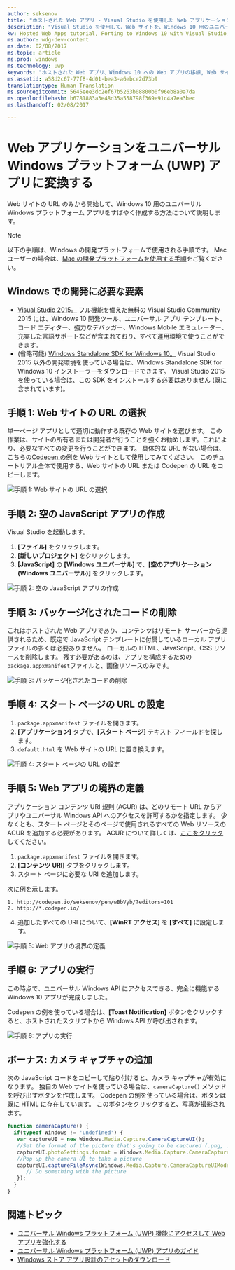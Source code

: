 ```yaml
---
author: seksenov
title: "ホストされた Web アプリ - Visual Studio を使用した Web アプリケーションから Windows アプリへの変換"
description: "Visual Studio を使用して、Web サイトを、Windows 10 用のユニバーサル Windows プラットフォーム (UWP) アプリに変換します。"
kw: Hosted Web Apps tutorial, Porting to Windows 10 with Visual Studio, How to convert website to Windows, How to add website to Windows Store, Packaging web application for Microsoft Store, Test Windows 10 native features and runtime APIs with CodePen, How to use Windows Cortana Live Tiles Built-in Camera on my Website with remote JavaScript
ms.author: wdg-dev-content
ms.date: 02/08/2017
ms.topic: article
ms.prod: windows
ms.technology: uwp
keywords: "ホストされた Web アプリ、Windows 10 への Web アプリの移植, Web サイトから Windows への変換, Windows ストア用の Web アプリのパッケージ化"
ms.assetid: a58d2c67-77f8-4d01-bea3-a6ebce2d73b9
translationtype: Human Translation
ms.sourcegitcommit: 5645eee3dc2ef67b5263b08800b0f96eb8a0a7da
ms.openlocfilehash: b6781883a3e48d35a558798f369e91c4a7ea3bec
ms.lasthandoff: 02/08/2017

---
```


# <a name="convert-your-web-application-to-a-universal-windows-platform-uwp-app"></a>Web アプリケーションをユニバーサル Windows プラットフォーム (UWP) アプリに変換する

Web サイトの URL のみから開始して、Windows 10 用のユニバーサル Windows プラットフォーム アプリをすばやく作成する方法について説明します。 

> [!NOTE]
> 以下の手順は、Windows の開発プラットフォームで使用される手順です。 Mac ユーザーの場合は、[Mac の開発プラットフォームを使用する手順](./hwa-create-mac.md)をご覧ください。

## <a name="what-you-need-to-develop-on-windows"></a>Windows での開発に必要な要素

- [Visual Studio 2015。](https://www.visualstudio.com/) フル機能を備えた無料の Visual Studio Community 2015 には、Windows 10 開発ツール、ユニバーサル アプリ テンプレート、コード エディター、強力なデバッガー、Windows Mobile エミュレーター、充実した言語サポートなどが含まれており、すべて運用環境で使うことができます。
- (省略可能) [Windows Standalone SDK for Windows 10。](https://dev.windows.com/downloads/windows-10-sdk) Visual Studio 2015 以外の開発環境を使っている場合は、Windows Standalone SDK for Windows 10 インストーラーをダウンロードできます。 Visual Studio 2015 を使っている場合は、この SDK をインストールする必要はありません (既に含まれています)。

## <a name="step-1-pick-a-website-url"></a>手順 1: Web サイトの URL の選択
単一ページ アプリとして適切に動作する既存の Web サイトを選びます。 この作業は、サイトの所有者または開発者が行うことを強くお勧めします。これにより、必要なすべての変更を行うことができます。 具体的な URL がない場合は、こちらの[Codepen の例](http://codepen.io/seksenov/pen/wBbVyb/?editors=101)を Web サイトとして使用してみてください。 このチュートリアル全体で使用する、Web サイトの URL または Codepen の URL をコピーします。 

![手順 1: Web サイトの URL の選択](images/hwa-to-uwp/windows_step1.png)

## <a name="step-2-create-a-blank-javascript-app"></a>手順 2: 空の JavaScript アプリの作成

Visual Studio を起動します。
1. **[ファイル]** をクリックします。
2. **[新しいプロジェクト]** をクリックします。
3. **[JavaScript]** の **[Windows ユニバーサル]** で、**[空のアプリケーション (Windows ユニバーサル)]** をクリックします。

![手順 2: 空の JavaScript アプリの作成](images/hwa-to-uwp/windows_step2.png)

## <a name="step-3-delete-any-packaged-code"></a>手順 3: パッケージ化されたコードの削除

これはホストされた Web アプリであり、コンテンツはリモート サーバーから提供されるため、既定で JavaScript テンプレートに付属しているローカル アプリ ファイルの多くは必要ありません。 ローカルの HTML、JavaScript、CSS リソースを削除します。 残す必要があるのは、アプリを構成するための `package.appxmanifest`ファイルと、画像リソースのみです。

![手順 3: パッケージ化されたコードの削除](images/hwa-to-uwp/windows_step3.png)

## <a name="step-4-set-the-start-page-url"></a>手順 4: スタート ページの URL の設定

1. `package.appxmanifest` ファイルを開きます。
2. **[アプリケーション]** タブで、**[スタート ページ]** テキスト フィールドを探します。
3. `default.html` を Web サイトの URL に置き換えます。

![手順 4: スタート ページの URL の設定](images/hwa-to-uwp/windows_step4.png)

## <a name="step-5-define-the-boundaries-of-your-web-app"></a>手順 5: Web アプリの境界の定義

アプリケーション コンテンツ URI 規則 (ACUR) は、どのリモート URL からアプリやユニバーサル Windows API へのアクセスを許可するかを指定します。 少なくとも、スタート ページとそのページで使用されるすべての Web リソースの ACUR を追加する必要があります。 ACUR について詳しくは、[ここをクリック](./hwa-access-features.md)してください。
1. `package.appxmanifest` ファイルを開きます。
2. **[コンテンツ URI]** タブをクリックします。
3. スタート ページに必要な URI を追加します。

次に例を示します。
```
1. http://codepen.io/seksenov/pen/wBbVyb/?editors=101
2. http://*.codepen.io/
```
4. 追加したすべての URI について、**[WinRT アクセス]** を **[すべて]** に設定します。

![手順 5: Web アプリの境界の定義](images/hwa-to-uwp/windows_step5.png)

## <a name="step-6-run-your-app"></a>手順 6: アプリの実行

この時点で、ユニバーサル Windows API にアクセスできる、完全に機能する Windows 10 アプリが完成しました。

Codepen の例を使っている場合は、**[Toast Notification]** ボタンをクリックすると、ホストされたスクリプトから Windows API が呼び出されます。

![手順 6: アプリの実行](images/hwa-to-uwp/windows_step6.png)

## <a name="bonus-add-camera-capture"></a>ボーナス: カメラ キャプチャの追加

次の JavaScript コードをコピーして貼り付けると、カメラ キャプチャが有効になります。 独自の Web サイトを使っている場合は、`cameraCapture()` メソッドを呼び出すボタンを作成します。 Codepen の例を使っている場合は、ボタンは既に HTML に存在しています。 このボタンをクリックすると、写真が撮影されます。

```JavaScript
function cameraCapture() {
  if(typeof Windows != 'undefined') {
   var captureUI = new Windows.Media.Capture.CameraCaptureUI();
   //Set the format of the picture that's going to be captured (.png, .jpg, ...)
   captureUI.photoSettings.format = Windows.Media.Capture.CameraCaptureUIPhotoFormat.png;
   //Pop up the camera UI to take a picture
   captureUI.captureFileAsync(Windows.Media.Capture.CameraCaptureUIMode.photo).then(function (capturedItem) {
      // Do something with the picture
   });
  }
}
```

## <a name="related-topics"></a>関連トピック

- [ユニバーサル Windows プラットフォーム (UWP) 機能にアクセスして Web アプリを強化する](hwa-access-features.md)
- [ユニバーサル Windows プラットフォーム (UWP) アプリのガイド](http://go.microsoft.com/fwlink/p/?LinkID=397871)
- [Windows ストア アプリ設計のアセットのダウンロード](https://msdn.microsoft.com/library/windows/apps/xaml/bg125377.aspx)

